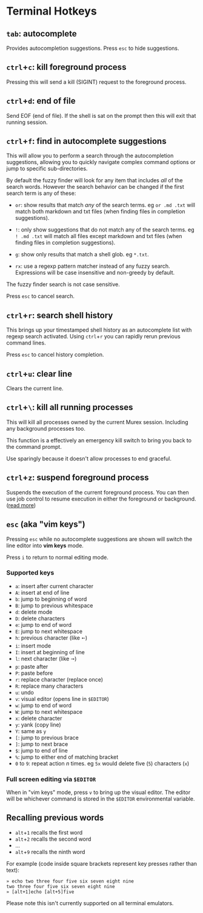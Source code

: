 # Terminal Hotkeys

## `tab`: autocomplete

Provides autocompletion suggestions. Press `esc` to hide suggestions.

## `ctrl`+`c`: kill foreground process

Pressing this will send a kill (SIGINT) request to the foreground process.

## `ctrl`+`d`: end of file

Send EOF (end of file). If the shell is sat on the prompt then this will exit
that running session.

## `ctrl`+`f`: find in autocomplete suggestions

This will allow you to perform a search through the autocompletion suggestions,
allowing you to quickly navigate complex command options or jump to specific
sub-directories.

By default the fuzzy finder will look for any item that includes _all_ of the
search words. However the search behavior can be changed if the first search
term is any of these:

* `or`: show results that match _any_ of the search terms. eg `or .md .txt`
  will match both markdown and txt files (when finding files in completion
  suggestions).

* `!`: only show suggestions that do not match any of the search terms. eg
  `! .md .txt` will match all files except markdown and txt files (when finding
  files in completion suggestions).

* `g`: show only results that match a shell glob. eg `*.txt`.

* `rx`: use a regexp pattern matcher instead of any fuzzy search. Expressions
  will be case insensitive and non-greedy by default.

The fuzzy finder search is not case sensitive.

Press `esc` to cancel search.

## `ctrl`+`r`: search shell history

This brings up your timestamped shell history as an autocomplete list with
regexp search activated. Using `ctrl`+`r` you can rapidly rerun previous
command lines.

Press `esc` to cancel history completion.

## `ctrl`+`u`: clear line

Clears the current line.

## `ctrl`+`\`: kill all running processes

This will kill all processes owned by the current Murex session. Including
any background processes too.

This function is a effectively an emergency kill switch to bring you back to
the command prompt.

Use sparingly because it doesn't allow processes to end graceful.

## `ctrl`+`z`: suspend foreground process

Suspends the execution of the current foreground process. You can then use job
control to resume execution in either the foreground or background. ([read more](../commands/fid-list.md))

## `esc` (aka "vim keys")

Pressing `esc` while no autocomplete suggestions are shown will switch the
line editor into **vim keys** mode.

Press `i` to return to normal editing mode.

### Supported keys

* `a`: insert after current character
* `A`: insert at end of line
* `b`: jump to beginning of word
* `B`: jump to previous whitespace
* `d`: delete mode
* `D`: delete characters
* `e`: jump to end of word
* `E`: jump to next whitespace
* `h`: previous character (like `🠔`)
* `i`: insert mode
* `I`: insert at beginning of line
* `l`: next character (like `🠖`)
* `p`: paste after
* `P`: paste before
* `r`: replace character (replace once)
* `R`: replace many characters
* `u`: undo
* `v`: visual editor (opens line in `$EDITOR`)
* `w`: jump to end of word
* `W`: jump to next whitespace
* `x`: delete character
* `y`: yank (copy line)
* `Y`: same as `y`
* `[`: jump to previous brace
* `]`: jump to next brace
* `$`: jump to end of line
* `%`: jump to either end of matching bracket
* `0` to `9`: repeat action _n_ times. eg `5x` would delete five (`5`) characters (`x`)

### Full screen editing via `$EDITOR`

When in "vim keys" mode, press `v` to bring up the visual editor. The editor
will be whichever command is stored in the `$EDITOR` environmental variable.

## Recalling previous words

* `alt`+`1` recalls the first word
* `alt`+`2` recalls the second word
* ...
* `alt`+`9` recalls the ninth word

For example (code inside square brackets represent key presses rather than text):

```
» echo two three four five six seven eight nine
two three four five six seven eight nine
» [alt+1]echo [alt+5]five
```

Please note this isn't currently supported on all terminal emulators.